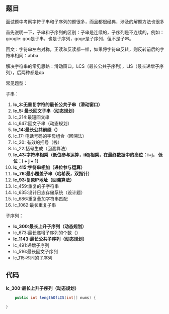 ## 题目

面试题中考察字符子串和子序列的题很多，而且都很经典，涉及的解题方法也很多

首先说明一下，子串和子序列的区别：子串是连续的，子序列是不连续的，例如：google: goo是子串，也是子序列，goge是子序列，但不是子串。

回文：字符串左右对称，正读和反读都一样，如果将字符串反转，则反转前后的字符串相同：abba

解决字符串的常见思路：滑动窗口，LCS（最长公共子序列），LIS（最长递增子序列），后两种都是dp

常见题型：

子串：

1. **lc_3:无重复字符的最长公共子串（滑动窗口）**
2. **lc_5: 最长回文子串（动态规划）**
3. lc_214:最短回文串
4. lc_647:回文子串（动态规划）
5. **lc_14:最长公共前缀（）**
6. lc_17: 电话号码的字母组合（回溯法）
7. lc_20: 有效的括号（栈）
8. lc_22:括号生成（回溯算法）
9. **lc_43:字符串相乘（低位参与运算，i和j相乘，在最终数据中的高位：i+j， 低位：i + j + 1）**
10. **lc_415:字符串相加（进位参与运算）**
11. **lc_76:最小覆盖子串（哈希表，双指针）**
12. **lc_93:复原IP地址（回溯算法）**
13. lc_459:重复的子字符串
14. lc_635:设计日志存储系统（设计题）
15. lc_686:重复叠加字符串匹配
16. lc_1062:最长重复子串

子序列：

- **lc_300:最长上升子序列（动态规划）**
- lc_673:最长递增子序列的个数（）
- **lc_1143:最长公共子序列（动态规划）**
- lc_491:递增子序列
- lc_516:最长回文子序列
- lc_115:不同的子序列

## 代码

**lc_300:最长上升子序列（动态规划）**

```java
    public int lengthOfLIS(int[] nums) {
      
}
```

